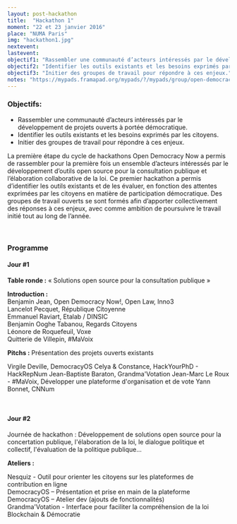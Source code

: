 ```yaml
---
layout: post-hackathon
title:  "Hackathon 1"
moment: "22 et 23 janvier 2016"
place: "NUMA Paris"
img: "hackathon1.jpg"
nextevent:
lastevent:
objectif1: "Rassembler une communauté d’acteurs intéressés par le développement de projets ouverts à portée démocratique."
objectif2: "Identifier les outils existants et les besoins exprimés par les citoyens."
objectif3: "Initier des groupes de travail pour répondre à ces enjeux."
notes: "https://mypads.framapad.org/mypads/?/mypads/group/open-democracy-now-z42av7kt/pad/view/cr-hackathon-opendemocracynow-1-n524p75k"
---
```


### Objectifs:

- Rassembler une communauté d’acteurs intéressés par le développement de projets ouverts à portée démocratique.
- Identifier les outils existants et les besoins exprimés par les citoyens.
- Initier des groupes de travail pour répondre à ces enjeux.

La première étape du cycle de hackathons Open Democracy Now a permis de rassembler pour la première fois un ensemble d’acteurs intéressés par le développement d’outils open source pour la consultation publique et l’élaboration collaborative de la loi. Ce premier hackathon a permis d’identifier les outils existants et de les évaluer, en fonction des attentes exprimées par les citoyens en matière de participation démocratique. Des groupes de travail ouverts se sont formés afin d’apporter collectivement des réponses à ces enjeux, avec comme ambition de poursuivre le travail initié tout au long de l’année.

<br>


### Programme

#### Jour #1

<b>Table ronde :</b> « Solutions open source pour la consultation publique »

<b>Introduction :</b> <br>
Benjamin Jean, Open Democracy Now!, Open Law, Inno3<br>
Lancelot Pecquet, République Citoyenne<br>
Emmanuel Raviart, Etalab / DINSIC<br>
Benjamin Ooghe Tabanou, Regards Citoyens<br>
Léonore de Roquefeuil, Voxe<br>
Quitterie de Villepin, #MaVoix

<b>Pitchs :</b> Présentation des projets ouverts existants

Virgile Deville, DemocracyOS
Celya & Constance, HackYourPhD - HackRepNum
Jean-Baptiste Baraton, Grandma'Votation
Jean-Marc Le Roux - #MaVoix, Développer une plateforme d'organisation et de vote
Yann Bonnet, CNNum

<br>

#### Jour #2

Journée de hackathon : Développement de solutions open source pour la concertation publique, l'élaboration de la loi, le dialogue politique et collectif, l'évaluation de la politique publique...

<b>Ateliers :</b>

Nesquiz - Outil pour orienter les citoyens sur les plateformes de contribution en ligne<br>
DemocracyOS – Présentation et prise en main de la plateforme<br>
DemocracyOS – Atelier dev (ajouts de fonctionnalités)<br>
Grandma'Votation - Interface pour faciliter la compréhension de la loi<br>
Blockchain & Démocratie
